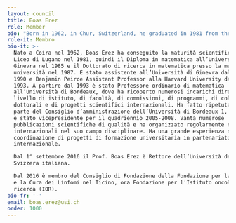 ```yaml
---
layout: council
title: Boas Erez
role: Member
bio: "Born in 1962, in Chur, Switzerland, he graduated in 1981 from the\_Liceo Cantonale\_(scientific lyceum) in Lugano, and continued his studies at the University of Geneva where he obtained a degree in mathematics in 1985 and, in 1987, a Ph.D. in mathematics. From 1985 to 1990, he was an assistant at the same university, before moving to Harvard University where he was Benjamin Peirce Assistant Professor from 1990 to 1993. In 1993, he was appointed Full professor of mathematics at the University of Bordeaux, where he held several executive positions at the level of institute, faculty, commissions, programmes, doctoral committees and international scientific projects. Prof. Erez was time and again a Board member of the University of Bordeaux 1, and was also vice-president of the university from 2005 to 2008. Prof. Erez is the author of numerous quality scientific publications and has regularly organized international activities in his subject field. He has great experience in the coordination of joint international projects in higher education.\_\nAs of September 1st, 2016, Prof. Boas Erez is Rector of the Università della Svizzera italiana.\nSince 2016 he has been a member of the Foundation Board of the Foundation for the Research and Treatment of Lymphomas in Ticino, now the Foundation for the Institute of Oncology Research (IOR)."
role-it: Membro
bio-it: >-
  Nato a Coira nel 1962, Boas Erez ha conseguito la maturità scientifica al
  Liceo di Lugano nel 1981, quindi il Diploma in matematica all’Università di
  Ginevra nel 1985 e il Dottorato di ricerca in matematica presso la medesima
  università nel 1987. È stato assistente all’Università di Ginevra dal 1985 al
  1990 e Benjamin Peirce Assistant Professor alla Harvard University dal 1990 al
  1993. A partire dal 1993 è stato Professore ordinario di matematica
  all’Università di Bordeaux, dove ha ricoperto numerosi incarichi direttivi a
  livello di istituto, di facoltà, di commissioni, di programmi, di collegi
  dottorali e di progetti scientifici internazionali. Ha fatto ripetutamente
  parte del Consiglio d’amministrazione dell’Università di Bordeaux 1, del quale
  è stato vicepresidente per il quadriennio 2005-2008. Vanta numerose
  pubblicazioni scientifiche di qualità e ha organizzato regolarmente congressi
  internazionali nel suo campo disciplinare. Ha una grande esperienza nella
  coordinazione di progetti di formazione universitaria in partenariato
  internazionale. 

  Dal 1° settembre 2016 il Prof. Boas Erez è Rettore dell’Università della
  Svizzera italiana.

  Dal 2016 è membro del Consiglio di Fondazione della Fondazione per la Ricerca
  e la Cura dei Linfomi nel Ticino, ora Fondazione per l'Istituto oncologico di
  ricerca (IOR).
bio-fr: '-'
email: boas.erez@usi.ch
order: 1000
---
```


